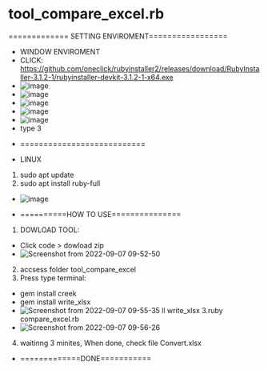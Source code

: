 # tool_compare_excel.rb

============= SETTING ENVIROMENT=================
+ WINDOW ENVIROMENT
+ CLICK: https://github.com/oneclick/rubyinstaller2/releases/download/RubyInstaller-3.1.2-1/rubyinstaller-devkit-3.1.2-1-x64.exe
+ ![image](https://user-images.githubusercontent.com/54847531/188776648-a15a3356-473a-4bc8-80ec-d8f64374c918.png)
+ ![image](https://user-images.githubusercontent.com/54847531/188776655-2780f2cf-628a-4c08-b6cc-0d20b5fd87c5.png)
+ ![image](https://user-images.githubusercontent.com/54847531/188776660-ef18ec25-b6ed-4d2c-9f99-50a1215db62f.png)
+ ![image](https://user-images.githubusercontent.com/54847531/188776677-2b95f14f-0325-4035-8e3f-961380643c30.png)
+ ![image](https://user-images.githubusercontent.com/54847531/188776684-3f961c28-8355-49e3-a505-8bc565a6bfe0.png)
+ type 3
* ===========================
+ LINUX
1. sudo apt update
2. sudo apt install ruby-full
+ ![image](https://user-images.githubusercontent.com/54847531/188776811-03818505-6d9a-45d3-a589-6f3aff772bc5.png)
* ==========HOW TO USE===============
1. DOWLOAD TOOL: 
+ Click code > dowload zip
+ ![Screenshot from 2022-09-07 09-52-50](https://user-images.githubusercontent.com/54847531/188778280-5df5ed50-c260-48cc-8626-bd94c2e29678.png)
2. accsess folder tool_compare_excel
3. Press type terminal: 
+ gem install creek
+ gem install write_xlsx
+ ![Screenshot from 2022-09-07 09-55-35](https://user-images.githubusercontent.com/54847531/188778498-17f1944c-d882-4c52-82ba-003ea3154158.png)
ll write_xlsx
3.ruby compare_excel.rb
+ ![Screenshot from 2022-09-07 09-56-26](https://user-images.githubusercontent.com/54847531/188778599-10e82244-cfbe-4921-b920-bf161268caff.png)
4. waitinng 3 minites, When done, check file Convert.xlsx
+ =============DONE===========

